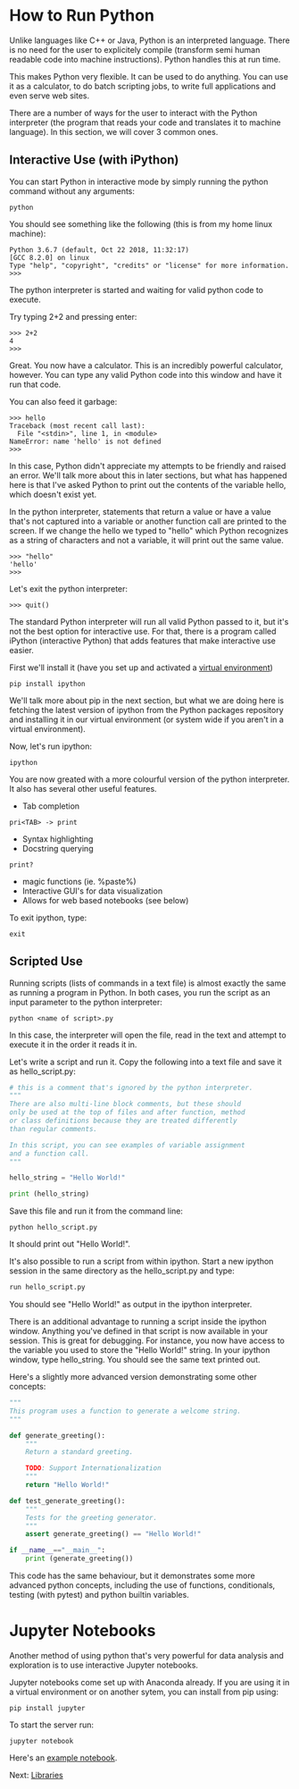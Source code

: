 # How to Run Python

Unlike languages like C++ or Java, Python is an interpreted language. There is no need for the user to explicitely compile (transform semi human readable code into machine instructions). Python handles this at run time. 

This makes Python very flexible. It can be used to do anything. You can use it as a calculator, to do batch scripting jobs, to write full applications and even serve web sites. 

There are a number of ways for the user to interact with the Python interpreter (the program that reads your code and translates it to machine language). In this section, we will cover 3 common ones.

## Interactive Use (with iPython)

You can start Python in interactive mode by simply running the python command without any arguments:

```
python
```

You should see something like the following (this is from my home linux machine):

```
Python 3.6.7 (default, Oct 22 2018, 11:32:17)
[GCC 8.2.0] on linux
Type "help", "copyright", "credits" or "license" for more information.
>>>
```
The python interpreter is started and waiting for valid python code to execute.

Try typing 2+2 and pressing enter:

```
>>> 2+2
4
>>>
```

Great. You now have a calculator. This is an incredibly powerful calculator, however. You can type any valid Python code into this window and have it run that code. 

You can also feed it garbage:

```
>>> hello
Traceback (most recent call last):
  File "<stdin>", line 1, in <module>
NameError: name 'hello' is not defined
>>>
```

In this case, Python didn't appreciate my attempts to be friendly and raised an error. We'll talk more about this in later sections, but what has happened here is that I've asked Python to print out the contents of the variable hello, which doesn't exist yet. 

In the python interpreter, statements that return a value or have a value that's not captured into a variable or another function call are printed to the screen. If we change the hello we typed to "hello" which Python recognizes as a string of characters and not a variable, it will print out the same value.

```
>>> "hello"
'hello'
>>>
```

Let's exit the python interpreter:

```
>>> quit()
```

The standard Python interpreter will run all valid Python passed to it, but it's not the best option for interactive use. For that, there is a program called iPython (interactive Python) that adds features that make interactive use easier.

First we'll install it (have you set up and activated a [virtual environment](VirtualEnvironments.md))

```
pip install ipython
```

We'll talk more about pip in the next section, but what we are doing here is fetching the latest version of ipython from the Python packages repository and installing it in our virtual environment (or system wide if you aren't in a virtual environment).

Now, let's run ipython:

```
ipython
```

You are now greated with a more colourful version of the python interpreter. It also has several other useful features.

* Tab completion
```
pri<TAB> -> print
```
* Syntax highlighting
* Docstring querying
```
print?
``` 
* magic functions (ie. %paste%)
* Interactive GUI's for data visualization
* Allows for web based notebooks (see below)

To exit ipython, type:

```
exit
```

## Scripted Use

Running scripts (lists of commands in a text file) is almost exactly the same as running a program in Python. In both cases, you run the script as an input parameter to the python interpreter:

```
python <name of script>.py
```

In this case, the interpreter will open the file, read in the text and attempt to execute it in the order it reads it in.

Let's write a script and run it. Copy the following into a text file and save it as hello_script.py:

```python
# this is a comment that's ignored by the python interpreter.
"""
There are also multi-line block comments, but these should 
only be used at the top of files and after function, method 
or class definitions because they are treated differently 
than regular comments.

In this script, you can see examples of variable assignment 
and a function call.
"""

hello_string = "Hello World!" 

print (hello_string)
```

Save this file and run it from the command line:

```
python hello_script.py
```

It should print out "Hello World!". 

It's also possible to run a script from within ipython. Start a new ipython session in the same directory as the hello_script.py and type:

```python
run hello_script.py
```

You should see "Hello World!" as output in the ipython interpreter. 

There is an additional advantage to running a script inside the ipython window. Anything you've defined in that script is now available in your session. This is great for debugging. For instance, you now have access to the variable you used to store the "Hello World!" string. In your ipython window, type hello_string. You should see the same text printed out.

Here's a slightly more advanced version demonstrating some other concepts:

```python
"""
This program uses a function to generate a welcome string.
"""

def generate_greeting():
    """
    Return a standard greeting.

    TODO: Support Internationalization
    """
    return "Hello World!"

def test_generate_greeting():
    """
    Tests for the greeting generator.
    """
    assert generate_greeting() == "Hello World!"

if __name__=="__main__":
    print (generate_greeting())
```

This code has the same behaviour, but it demonstrates some more advanced python concepts, including the use of functions, conditionals, testing (with pytest) and python builtin variables.

# Jupyter Notebooks

Another method of using python that's very powerful for data analysis and exploration is to use interactive Jupyter notebooks. 

Jupyter notebooks come set up with Anaconda already. If you are using it in a virtual environment or on another sytem, you can install from pip using:

```
pip install jupyter
```

To start the server run:

``` 
jupyter notebook
```

Here's an [example notebook](JupyterExample.ipynb).

Next: [Libraries](Libraries.md)